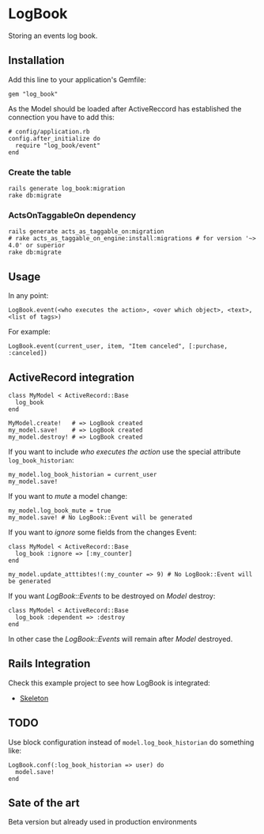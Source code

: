 # LogBook

Storing an events log book.

## Installation

Add this line to your application's Gemfile:

    gem "log_book"

As the Model should be loaded after ActiveReccord has established the connection you have to add this:

    # config/application.rb
    config.after_initialize do
      require "log_book/event"
    end

### Create the table

    rails generate log_book:migration
    rake db:migrate

### ActsOnTaggableOn dependency

    rails generate acts_as_taggable_on:migration
    # rake acts_as_taggable_on_engine:install:migrations # for version '~> 4.0' or superior
    rake db:migrate

## Usage

In any point:

    LogBook.event(<who executes the action>, <over which object>, <text>, <list of tags>)

For example:

    LogBook.event(current_user, item, "Item canceled", [:purchase, :canceled])

## ActiveRecord integration

    class MyModel < ActiveRecord::Base
      log_book
    end

    MyModel.create!   # => LogBook created
    my_model.save!    # => LogBook created
    my_model.destroy! # => LogBook created

If you want to include _who executes the action_ use the special attribute `log_book_historian`:

    my_model.log_book_historian = current_user
    my_model.save!

If you want to _mute_ a model change:

    my_model.log_book_mute = true
    my_model.save! # No LogBook::Event will be generated

If you want to _ignore_ some fields from the changes Event:

    class MyModel < ActiveRecord::Base
      log_book :ignore => [:my_counter]
    end

    my_model.update_atttibtes!(:my_counter => 9) # No LogBook::Event will be generated

If you want _LogBook::Events_ to be destroyed on _Model_ destroy:

    class MyModel < ActiveRecord::Base
      log_book :dependent => :destroy
    end

In other case the _LogBook::Events_ will remain after _Model_ destroyed.

## Rails Integration

Check this example project to see how LogBook is integrated:

- [Skeleton](https://github.com/fguillen/Skeleton)

## TODO

Use block configuration instead of `model.log_book_historian` do something like:

    LogBook.conf(:log_book_historian => user) do
      model.save!
    end


## Sate of the art

Beta version but already used in production environments
